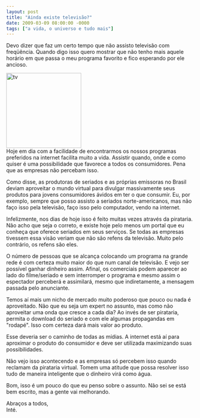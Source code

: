 ```yaml
---
layout: post
title: "Ainda existe televisão?"
date: 2009-03-09 08:00:00 -0000
tags: ["a vida, o universo e tudo mais"]
---
```

Devo dizer que faz um certo tempo que não assisto televisão com freqüência. Quando digo isso quero mostrar que não tenho mais aquele horário em que passa o meu programa favorito e fico esperando por ele ancioso.
<div class="gallery-post-flutua">
        <img src="{{ site.baseurl }}/assets/fotos/2009/03/tv.png" alt="tv" title="uma televisão desenhada estilizada, como dos Jetsons" width="200px" height="200px">
</div>
Hoje em dia com a facilidade de encontrarmos os nossos programas preferidos na internet facilita muito a vida. Assistir quando, onde e como quiser é uma possibilidade que favorece a todos os consumidores. Pena que as empresas não percebam isso.

Como disse, as produtoras de seriados e as próprias emissoras no Brasil deviam aproveitar o mundo virtual para divulgar massivamente seus produtos para jovens consumidores ávidos em ter o que consumir. Eu, por exemplo, sempre que posso assisto a seriados norte-americanos, mas não faço isso pela televisão, faço isso pelo computador, vendo na internet.

Infelizmente, nos dias de hoje isso é feito muitas vezes através da pirataria. Não acho que seja o correto, e existe hoje pelo menos um portal que eu conheça que oferece seriados em seus serviços. Se todas as empresas tivessem essa visão veriam que não são refens da televisão. Muito pelo contrário, os refens são eles.

O número de pessoas que se alcança colocando um programa na grande rede é com certeza muito maior do que num canal de televisão. E vejo ser possível ganhar dinheiro assim. Afinal, os comerciais podem aparecer ao lado do filme/seriado e sem interromper o programa e mesmo assim o espectador perceberá e assimilará, mesmo que indiretamente, a mensagem passada pelo anunciante.

Temos aí mais um nicho de mercado muito poderoso que pouco ou nada é aproveitado. Não que eu seja um expert no assunto, mas como não aproveitar uma onda que cresce a cada dia? Ao invés de ser pirataria, permita o download do seriado e com ele algumas propagandas em "rodapé". Isso com certeza dará mais valor ao produto.

Esse deveria ser o caminho de todas as mídias. A internet está aí para aproximar o produto do consumidor e deve ser utilizada maximizando suas possibilidades.

Não vejo isso acontecendo e as empresas só percebem isso quando reclamam da pirataria virtual. Tomem uma atitude que possa resolver isso tudo de maneira inteligente que o dinheiro virá como água.

Bom, isso é um pouco do que eu penso sobre o assunto. Não sei se está bem escrito, mas a gente vai melhorando.

Abraços a todos,  
Inté.